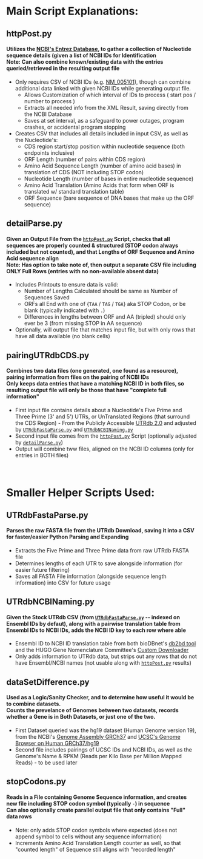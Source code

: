 # Main Script Explanations:
## httpPost.py
#### Utilizes the [NCBI's Entrez Database](https://www.ncbi.nlm.nih.gov/books/NBK25499/#chapter4.EFetch), to gather a collection of Nucleotide sequence details (given a list of NCBI IDs for Identification<br>Note: Can also combine known/existing data with the entries queried/retrieved in the resulting output file
- Only requires CSV of NCBI IDs (e.g. [NM_005101](https://www.ncbi.nlm.nih.gov/nuccore/NM_005101)), though can combine additional data linked with given NCBI IDs while generating output file.
  - Allows Customization of which interval of IDs to process ( start pos / number to process )
  - Extracts all needed info from the XML Result, saving directly from the NCBI Database
  - Saves at set interval, as a safeguard to power outages, program crashes, or accidental program stopping
- Creates CSV that includes all details included in input CSV, as well as the Nucleotide's:
  - CDS region start/stop position within nucleotide sequence (both endpoints inclusive)
  - ORF Length (number of pairs within CDS region)
  - Amino Acid Sequence Length (number of amino acid bases) in translation of CDS (NOT including STOP codon)
  - Nucleotide Length (number of bases in entire nucleotide sequence)
  - Amino Acid Translation (Amino Acids that form when ORF is translated w/ standard translation table)
  - ORF Sequence (bare sequence of DNA bases that make up the ORF sequence)

## detailParse.py
#### Given an Output File from the [`httpPost.py`](#httppostpy) Script, checks that all sequences are properly counted & structured (STOP codon always included but not counted), and that Lengths of ORF Sequence and Amino Acid sequence align<br>Note: Has option to take note of, then output a separate CSV file including ONLY Full Rows (entries with no non-available absent data)
- Includes Printouts to ensure data is valid:
  - Number of Lengths Calculated should be same as Number of Sequences Saved
  - ORFs all End with one of {`TAA` / `TAG` / `TGA`} aka STOP Codon, or be blank (typically indicated with `.`)
  - Differences in lengths between ORF and AA (tripled) should only ever be 3 (from missing STOP in AA sequence)
- Optionally, will output file that matches input file, but with only rows that have all data available (no blank cells)

## pairingUTRdbCDS.py
#### Combines two data files (one generated, one found as a resource), pairing information from files on the pairing of NCBI IDs<br>Only keeps data entries that have a matching NCBI ID in both files, so resulting output file will only be those that have "complete full information"
- First input file contains details about a Nucleotide's Five Prime and Three Prime (3' and 5') UTRs, or UnTranslated Regions (that surround the CDS Region) - From the Publicly Accessible [UTRdb 2.0](https://pubmed.ncbi.nlm.nih.gov/36399486/) and adjusted by [`UTRdbFastaParse.py`](#utrdbfastaparsepy) and [`UTRdbNCBINaming.py`](#utrdbncbinamingpy)
- Second input file comes from the [`httpPost.py`](#httppostpy) Script (optionally adjusted by [`detailParse.py`](#detailparsepy))
- Output will combine tww files, aligned on the NCBI ID columns (only for entries in BOTH files)

# <br>Smaller Helper Scripts Used:

## UTRdbFastaParse.py
#### Parses the raw FASTA file from the UTRdb Download, saving it into a CSV for faster/easier Python Parsing and Expanding
- Extracts the Five Prime and Three Prime data from raw UTRdb FASTA file
- Determines lengths of each UTR to save alongside information (for easier future filtering)
- Saves all FASTA File information (alongside sequence length information) into CSV for future usage

## UTRdbNCBINaming.py
#### Given the Stock UTRdb CSV (from [`UTRdbFastaParse.py`](#utrdbfastaparsepy) -- indexed on Ensembl IDs by defaut), along with a pairwise translation table from Ensembl IDs to NCBI IDs, adds the NCBI ID key to each row where able
- Ensembl ID to NCBI ID translation table from both bioDBnet's [db2bd tool](https://biodbnet-abcc.ncifcrf.gov/db/db2db.php) and the HUGO Gene Nomenclature Committee's [Custom Downloader](https://www.genenames.org/download/custom/)
- Only adds information to UTRdb data, but strips out any rows that do not have Ensembl/NCBI names (not usable along with [`httpPost.py`](#httppostpy) results)

## dataSetDifference.py
#### Used as a Logic/Sanity Checker, and to determine how useful it would be to combine datasets.<br>Counts the prevelance of Genomes between two datasets, records whether a Gene is in Both Datasets, or just one of the two.
- First Dataset queried was the hg19 dataset (Human Genome version 19), from the NCBI's [Genome Assembly GRCh37](https://www.ncbi.nlm.nih.gov/datasets/genome/GCF_000001405.13/) and [UCSC's Genome Browser on Human GRCh37/hg19](https://genome.ucsc.edu/cgi-bin/hgTracks?db=hg19&lastVirtModeType=default&lastVirtModeExtraState=&virtModeType=default&virtMode=0&nonVirtPosition=&position=chr7%3A155592223%2D155605565&hgsid=1868361926_ZDCRFUMwLBhlNZ8oPOhbzJXDHwn4)
- Second file includes pairings of UCSC IDs and NCBI IDs, as well as the Genome's Name & RPKM (Reads per Kilo Base per Million Mapped Reads) - to be used later

## stopCodons.py
#### Reads in a File containing Genome Sequence information, and creates new file including STOP codon symbol (typically `-`) in sequence<br>Can also optionally create parallel output file that only contains "Full" data rows
- Note: only adds STOP codon symbols where expected (does not append symbol to cells without any sequence information)
- Increments Amino Acid Translation Length counter as well, so that "counted length" of Sequence still aligns with "recorded length"

